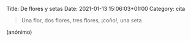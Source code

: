 Title: De flores y setas
Date: 2021-01-13 15:06:03+01:00
Category: cita


> Una flor, dos flores, tres flores, ¡coño!, una seta

(anónimo)

